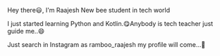 Hey there😃, I'm Raajesh
New bee student in tech world

I just started learning Python and Kotlin.😋Anybody is tech teacher just guide me..😄

Just search in Instagram as ramboo_raajesh my profile will come...🎉
